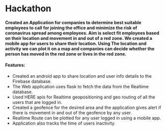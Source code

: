 # Hackathon
#### Created an Application for companies to determine best suitable employees to call for joining the office and minimize the risk of coronavirus spread among employees. Aim is select fit employees based on their location and movement in and out of a red zone. We created a mobile app for users to share their location. Using The location and activity we can plot it on a map and companies can decide whether the person has moved in the red zone or lives in the red zone.

#### Features:
* Created an android app to share location and user info details to the Firebase database.
* The Web application uses flask to fetch the data from the Realtime database.
* Used HERE apis for Realtime geopositioning and geo routing of all the users that are logged in.
* Created a geofence for the desired area and the application gives alert if there is movement in and out of the geofence by any user.
* Realtime Route can be plotted for any user logged in using a mobile app.
* Application also tracks the time of users inactivity.


